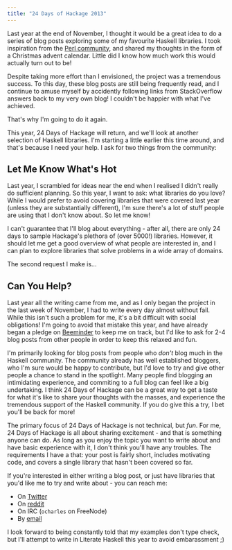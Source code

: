 ```yaml
---
title: "24 Days of Hackage 2013"
---
```


Last year at the end of November, I thought it would be a great idea to do a
series of blog posts exploring some of my favourite Haskell libraries. I took
inspiration from the [Perl community](http://www.perladvent.org), and shared my
thoughts in the form of a Christmas advent calendar. Little did I know how much
work this would actually turn out to be!

Despite taking more effort than I envisioned, the project was a tremendous
success. To this day, these blog posts are still being frequently read, and I
continue to amuse myself by accidently following links from StackOverflow answers
back to my very own blog! I couldn't be happier with what I've achieved.

That's why I'm going to do it again.

This year, 24 Days of Hackage will return, and we'll look at another selection
of Haskell libraries. I'm starting a little earlier this time around, and that's
because I need your help. I ask for two things from the community:

## Let Me Know What's Hot

Last year, I scrambled for ideas near the end when I realised I didn't really do
sufficient planning. So this year, I want to ask: what libraries do you love?
While I would prefer to avoid covering libraries that were covered last year
(unless they are substantially different), I'm sure there's a lot of stuff people
are using that I don't know about. So let me know!

I can't guarantee that I'll blog about everything - after all, there are only
24 days to sample Hackage's plethora of (over 5000!) libraries. However, it
should let me get a good overview of what people are interested in, and I can
plan to explore libraries that solve problems in a wide array of domains.

The second request I make is...

## Can You Help?

Last year all the writing came from me, and as I only began the project in the
last week of November, I had to write every day almost without fail. While this
isn't such a problem for me, it's a bit difficult with social obligations!
I'm going to avoid that mistake this year, and have already began a pledge on
[Beeminder](https://www.beeminder.com/ocharles/goals/24-days-of-hackage-2013)
to keep me on track, but I'd like to ask for 2-4 blog posts from other people in
order to keep this relaxed and fun.

I'm primarily looking for blog posts from people who *don't* blog much
in the Haskell community. The community already has well established bloggers,
who I'm sure would be happy to contribute, but I'd love to try and give other
people a chance to stand in the spotlight. Many people find blogging an
intimidating experience, and commiting to a full blog can feel like a big
undertaking. I think 24 Days of Hackage can be a great way to get a taste
for what it's like to share your thoughts with the masses, and experience
the tremendous support of the Haskell community. If you do give this a try, I
bet you'll be back for more!

The primary focus of 24 Days of Hackage is not technical, but *fun*. For me,
24 Days of Hackage is all about sharing excitement - and that is something
anyone can do.  As long as you enjoy the topic you want to write about and have
basic experience with it, I don't think you'll have any troubles. The
requirements I have a that: your post is fairly short, includes motivating code,
and covers a single library that hasn't been covered so far.

If you're interested in either writing a blog post, or just have libraries that
you'd like me to try and write about - you can reach me:

- On [Twitter](http://twitter.com/acid2)
- On [reddit](http://reddit.com/u/ocharles)
- On IRC (`ocharles` on FreeNode)
- By [email](mailto:ollie@ocharles.org.uk)

I look forward to being constantly told that my examples don't type check, but
I'll attempt to write in Literate Haskell this year to avoid embarassment ;)
